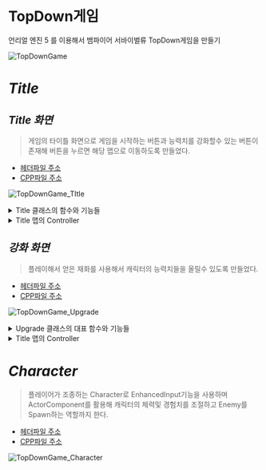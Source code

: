 # TopDown게임 

언리얼 엔진 5 를 이용해서 뱀파이어 서바이벌류 TopDown게임을 만들기

![TopDownGame](https://github.com/moad6127/Unreal_TopDown/assets/101626318/00158843-a210-463a-acf4-6a6f94ba6b91)


# *Title*

## *Title 화면*


>게임의 타이틀 화면으로 게임을 시작하는 버튼과 능력치를 강화할수 있는 버튼이 존재해 버튼을 누르면 해당 맵으로 이동하도록 만들었다.

- [헤더파일 주소](https://github.com/moad6127/Unreal_TopDown/blob/master/TopDown/Source/TopDown/Public/HUD/TitleWidget.h)
- [CPP파일 주소](https://github.com/moad6127/Unreal_TopDown/blob/master/TopDown/Source/TopDown/Private/HUD/TitleWidget.cpp)

![TopDownGame_TItle](https://github.com/moad6127/Unreal_TopDown/assets/101626318/8610d987-0999-4be5-b542-b9aea1bdbaad)


<details><summary> Title 클래스의 함수와 기능들</summary>
<p>
  
![TopDownGame_Title_h](https://github.com/moad6127/Unreal_TopDown/assets/101626318/b5974b05-7b8a-4b2d-8011-6c94c12d083a)
![TopDownGame_Title_cpp](https://github.com/moad6127/Unreal_TopDown/assets/101626318/51974790-59dd-4ad3-9a9d-9fa08ccde0e0)

> 단순히 버튼들을 바인딩한후 바인딩에 필요한 함수들을 구현해서 버튼을 클릭하면 해당 맵으로 이동하거나 종료 하도록 설정 하였다.

----------------------------------------------------------------------------------------------------
</p>
</details>

<details><summary> Title 맵의 Controller</summary>
<p>
  
![TopDownGame_TitleController](https://github.com/moad6127/Unreal_TopDown/assets/101626318/1fd9e498-08bf-4139-9565-eb256d910657)
![TopDownGame_TitleController_cpp](https://github.com/moad6127/Unreal_TopDown/assets/101626318/69f77317-41b8-40a8-96a1-5f0d11767a63)

> 맵으로 이동했을때 Controller의 BeginPlay를 통해서 Title의 Widget이 나타나도록 만들기 위해서 만들어진 컨트롤러로 단순히 Widget을 생성하고 화면에 띄우는 역할을 한다

----------------------------------------------------------------------------------------------------
</p>
</details>


## *강화 화면*

> 플레이해서 얻은 재화를 사용해서 캐릭터의 능력치들을 올릴수 있도록 만들었다.

- [헤더파일 주소](https://github.com/moad6127/Unreal_TopDown/blob/master/TopDown/Source/TopDown/Public/HUD/Upgrade.h)
- [CPP파일 주소](https://github.com/moad6127/Unreal_TopDown/blob/master/TopDown/Source/TopDown/Private/HUD/Upgrade.cpp)


![TopDownGame_Upgrade](https://github.com/moad6127/Unreal_TopDown/assets/101626318/d8f364fc-e569-4a74-8a3a-65b27b6c9ea6)

<details><summary> Upgrade 클래스의 대표 함수와 기능들</summary>
<p>

![TopDownGame_Upgrade_NativeConstruct](https://github.com/moad6127/Unreal_TopDown/assets/101626318/98be4bad-d658-4f11-b7f4-64ff69fe2cc9)

> SaveGame클래스를 활용하기 위해서 NativeConstruct함수에 필요한 정보들을 Load한후 각각의 Widget들의 정보를 업데이트 한다.

![TopDownGame_Upgrade_DamageBox_h](https://github.com/moad6127/Unreal_TopDown/assets/101626318/40f6f64a-37d7-4658-aac7-65704f79ea37)
![TopDownGame_Upgarde_DamageBox](https://github.com/moad6127/Unreal_TopDown/assets/101626318/7292bbdf-f816-4545-82c6-20a0584dc363)

> DamageUpgardeBox에 필요한 변수들과 함수들을 나타낸 것으로 버튼을 누르면 게임에서 얻은 재화가 강화에 필요한 재화보다 크거나 같을경우 능력치를 증가 시킨다.

![TopDownGame_Upgrade_saveNCanButton](https://github.com/moad6127/Unreal_TopDown/assets/101626318/479e6f2a-a8cb-42d7-96ad-d866f39e6a85)
> 저장버튼을 누르는 경우에만 Save를 하도록 설정하기
  
----------------------------------------------------------------------------------------------------
</p>
</details>


<details><summary> Title 맵의 Controller</summary>
<p>
  
![TopDownGame_UpgradeController_h](https://github.com/moad6127/Unreal_TopDown/assets/101626318/729db67e-a3dd-4b18-b013-93b23d318f50)
![TopDownGame_UpgradeController_cpp](https://github.com/moad6127/Unreal_TopDown/assets/101626318/4bf41dc3-4654-40d2-8a85-c66c44da7d6a)


> 맵으로 이동했을때 Controller의 BeginPlay를 통해서 Upgrade의 Widget이 나타나도록 만들기 위해서 만들어진 컨트롤러로 단순히 Widget을 생성하고 화면에 띄우는 역할을 한다

----------------------------------------------------------------------------------------------------
</p>
</details>


# *Character*

> 플레이어가 조종하는 Character로 EnhancedInput기능을 사용하며 ActorComponent를 활용해 캐릭터의 체력및 경험치를 조절하고 Enemy를 Spawn하는 역할까지 한다.

- [헤더파일 주소](https://github.com/moad6127/Unreal_TopDown/blob/master/TopDown/Source/TopDown/Public/Character/TopDownCharacter.h)
- [CPP파일 주소](https://github.com/moad6127/Unreal_TopDown/blob/master/TopDown/Source/TopDown/Private/Character/TopDownCharacter.cpp)

![TopDownGame_Character](https://github.com/moad6127/Unreal_TopDown/assets/101626318/cdd46026-28ca-4c1f-81ed-e9489f231475)



